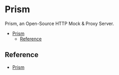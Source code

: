 # Prism

Prism, an Open-Source HTTP Mock & Proxy Server.

- [Prism](#prism)
  - [Reference](#reference)

## Reference

- [Prism](https://stoplight.io/open-source/prism)
